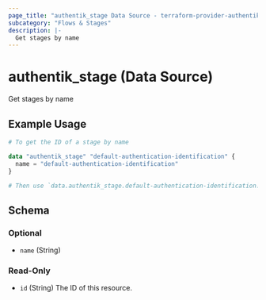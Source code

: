 ```yaml
---
page_title: "authentik_stage Data Source - terraform-provider-authentik"
subcategory: "Flows & Stages"
description: |-
  Get stages by name
---
```


# authentik_stage (Data Source)

Get stages by name

## Example Usage

```terraform
# To get the ID of a stage by name

data "authentik_stage" "default-authentication-identification" {
  name = "default-authentication-identification"
}

# Then use `data.authentik_stage.default-authentication-identification.id`
```

<!-- schema generated by tfplugindocs -->
## Schema

### Optional

- `name` (String)

### Read-Only

- `id` (String) The ID of this resource.
